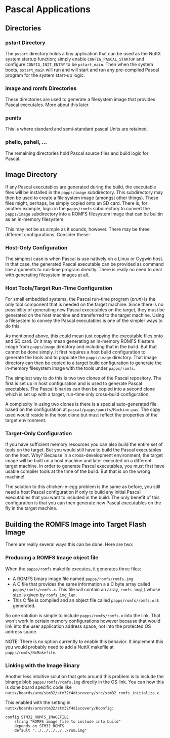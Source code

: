 # Pascal Applications

## Directories

### pstart Directory

The `pstart` directory holds a tiny application that can be used as the NuttX
system startup function; simply enable `CONFIG_PASCAL_STARTUP` and configure
`CONFIG_INIT_ENTRY` to be `pstart_main`.  Then when the system boots,
`pstart_main` will run and will start and run any pre-compiled Pascal program
for the system start-up logic.

### image and romfs Directories

These directories are used to generate a filesystem image that provides Pascal executales.  More about this later.

### punits

This is where standard and semi-standard pascal Units are retained.

### phello, pshell, ...

The remaining directories hold Pascal source files and build logic for Pascal.

## Image Directory

If any Pascal executables are generated during the build, the executable files will be installed in the `papps/image` subdirectory.  This subdirectory may then be used to create a file system image (amongst other things).  These files might, perhaps, be simply copied onto an SD card.  There is, for another example, logic in the `papps/romfs` subdirectory to convert the `papps/image` subdirectory into a ROMFS filesystem image that can be builtin as an in-memory filesystem.

This may not be as simple as it sounds, however.  There may be three different configurations. Consider these:

### Host-Only Configuration

The simplest case is when Pascal is use natively on a Linux or Cygwin host.  In that case, the generated Pascal executable can be provided as command line arguments to run-time program directly.  There is really no need to deal with generating filesystem images at all.

### Host Tools/Target Run-Time Configuration

For small embedded systems, the Pascal run-time program (*prun*) is the only tool component that is needed on the target machine.  Since there is no possibility of generating new Pascal executables on the target, they must be generated on the host machine and transferred to the target machine.  Using a filesystem to convey the Pascal executables is one of the simpler ways to do this.

As mentioned above, this could mean just copying the executable files onto and SD card.  Or it may mean generating an in-memory ROMFS filestem image from `papps/image` directory and including that in the build.  But that cannot be done simply.  It first requires a host build configuration to generate the tools and to populate the `papps/image` directory.  That image directory can then be copied to a target build configuration to generate the in-memory filesystem image with the tools under `papps/romfs`.

The simplest way to do this is two two clones of the Pascal repository.  The first is set up in host configuration and is used to generate Pascal exectables.  The Pascal binaries can then be copied into a second clone which is set up with a target, run-time only cross-build configuration.

A complexity in using two clones is there is a special auto-generated file based on the configuration at `pascal/papps/punits/Machine.pas`.  The copy used would reside in the host clone but must reflect the properties of the target environment.

### Target-Only Configuration

If you have sufficient memory resources you can also build the entire set of tools on the target.  But you would still have to build the Pascal executables on the host.  Why?  Because in a cross-development environment, the target image will be built on a host machine and later executed on a different target machine.  In order to generate Pascal executables, you must first have usable compiler tools at the time of the build.  But that is on the wrong machine!

The solution to this chicken-n-egg problem is the same as before, you still need a host Pascal configuration if only to build any initial Pascal executables that you want to included in the build.  The only benefit of this configuration is that you can then generate new Pascal executables on the fly in the target machine.

## Building the ROMFS Image into Target Flash Image

There are really several ways this can be done.  Here are two:

### Producing a ROMFS Image object file

When the `papps/romfs` makefile executes, it generates three files:

- A ROMFS binary image file named `papps/romfs/romfs.img`
- A C file that provides the same information a a C byte array called `papps/romfs/romfs.c`.  This file will contain an array, `romfs_img[]` whose size is given by `romfs_img_len`.
- This C file is compiled and an object file called `papps/romfs/romfs.o` is generated.

So one solution is simple to include `papps/romfs/romfs.o` into the link.  That won't work in certain memory configurations however because that would link into the user application address space, not into the protected OS address space.

NOTE:  There is no option currently to enable this behavior.  It implement this you would probably need to add a NuttX makefile at `papps/romfs/NxMakefile`.

### Linking with the Image Binary

Another less intuitive solution that gets around this problem is to include the binarge blob `papps/romfs/romfs.img` directly in the OS link.  You can how this is done board specific code like `nuttx/boards/arm/stm32/stm32f4discovery/src/stm32_romfs_initialize.c`.

This enabled with the setting in `nuttx/boards/arm/stm32/stm32f4discovery/Kconfig`:

    config STM32_ROMFS_IMAGEFILE
        string "ROMFS image file to include into build"
        depends on STM32_ROMFS
        default "../../../../../rom.img"
